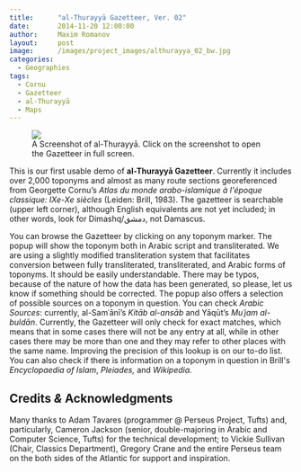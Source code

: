```yaml
---
title:		"al-Thurayyā Gazetteer, Ver. 02"
date:       2014-11-20 12:00:00
author:		Maxim Romanov
layout:		post
image:		/images/project_images/althurayya_02_bw.jpg
categories:
  - Geographies
tags:
  - Cornu
  - Gazetteer
  - al-Thurayyā
  - Maps
---
```


<figure class="fit">
	<a href="{{ site.url }}/projects/althurayya_02/" title="A Screenshot of al-Thurayyā">
		<img src="{{ site.url }}/images/althurayya_02_01.png">
	</a>
	<figcaption>A Screenshot of al-Thurayyā. Click on the screenshot to open the Gazetteer in full screen.</figcaption>
</figure>


This is our first usable demo of **al-Thurayyā Gazetteer**. Currently it includes over 2,000 toponyms and almost as many route sections georeferenced from Georgette Cornu’s *Atlas du monde arabo-islamique à l'époque classique: IXe-Xe siècles* (Leiden: Brill, 1983). The gazetteer is searchable (upper left corner), although English equivalents are not yet included; in other words, look for Dimashq/دمشق, not Damascus.

You can browse the Gazetteer by clicking on any toponym marker. The popup will show the toponym both in Arabic script and transliterated. We are using a slightly modified transliteration system that facilitates conversion between fully transliterated, transliterated, and Arabic forms of toponyms. It should be easily understandable. There may be typos, because of the nature of how the data has been generated, so please, let us know if something should be corrected. The popup also offers a selection of possible sources on a toponym in question. You can check *Arabic Sources*: currently, al-Samʿānī’s *Kitāb al-ansāb* and Yāqūt’s *Muʿjam al-buldān*. Currently, the Gazetteer will only check for exact matches, which means that in some cases there will not be any entry at all, while in other cases there may be more than one and they may refer to other places with the same name. Improving the precision of this lookup is on our to-do list. You can also check if there is information on a toponym in question in Brill's *Encyclopaedia of Islam*, *Pleiades,* and *Wikipedia*.

## Credits *&* Acknowledgments

Many thanks to Adam Tavares (programmer @ Perseus Project, Tufts) and, particularly, Cameron Jackson (senior, double-majoring in Arabic and Computer Science, Tufts) for the technical development; to Vickie Sullivan (Chair, Classics Department), Gregory Crane and the entire Perseus team on the both sides of the Atlantic for support and inspiration.